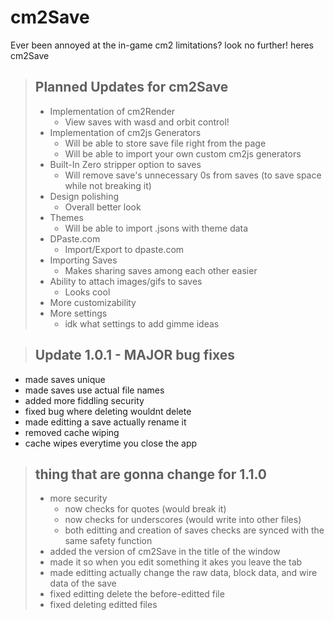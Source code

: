 # cm2Save

Ever been annoyed at the in-game cm2 limitations? look no further! heres cm2Save 

> ## Planned Updates for cm2Save
> - Implementation of cm2Render
>    - View saves with wasd and orbit control!
> - Implementation of cm2js Generators
>     - Will be able to store save file right from the page
>   - Will be able to import your own custom cm2js generators
> - Built-In Zero stripper option to saves
>    - Will remove save's unnecessary 0s from saves (to save space while not breaking it)
> - Design polishing
>     - Overall better look
> - Themes
>   - Will be able to import .jsons with theme data
> - DPaste.com
>    - Import/Export to dpaste.com 
> - Importing Saves
>    - Makes sharing saves among each other easier
> - Ability to attach images/gifs to saves
>    - Looks cool
> - More customizability
> - More settings
>   - idk what settings to add gimme ideas

 > ## Update 1.0.1 - MAJOR bug fixes
- made saves unique
- made saves use actual file names
- added more fiddling security
- fixed bug where deleting wouldnt delete
- made editting a save actually rename it
- removed cache wiping
- cache wipes everytime you close the app

> ## thing that are gonna change for 1.1.0
> - more security
>   - now checks for quotes (would break it)
>   - now checks for underscores (would write into other files)
>    - both editting and creation of saves checks are synced with the same safety function
> - added the version of cm2Save in the title of the window
> - made it so when you edit something it akes you leave the tab
> - made editting actually change the raw data, block data, and wire data of the save
> - fixed editting delete the before-editted file
> - fixed deleting editted files